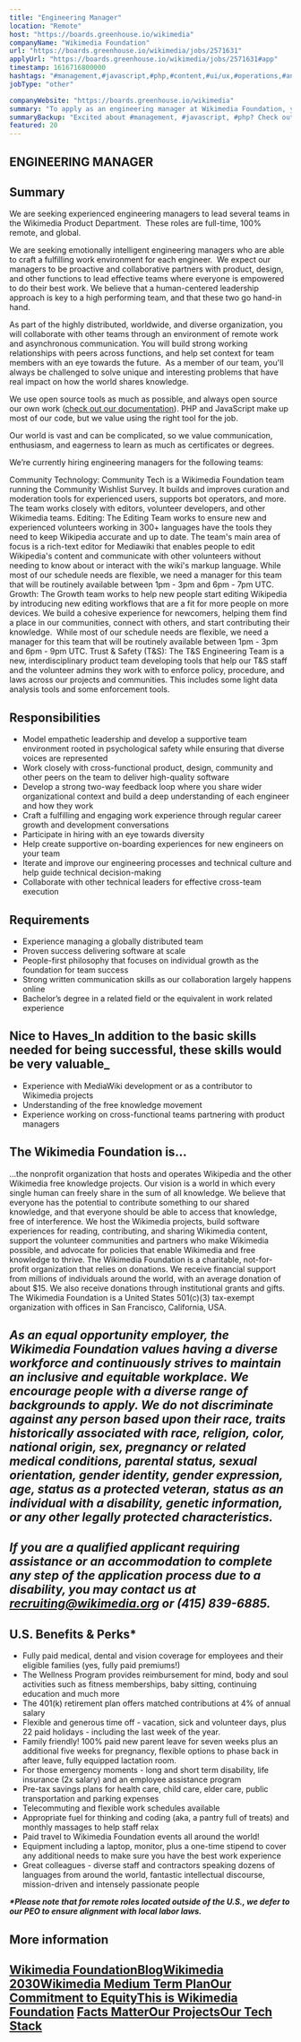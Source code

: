 ```yaml
---
title: "Engineering Manager"
location: "Remote"
host: "https://boards.greenhouse.io/wikimedia"
companyName: "Wikimedia Foundation"
url: "https://boards.greenhouse.io/wikimedia/jobs/2571631"
applyUrl: "https://boards.greenhouse.io/wikimedia/jobs/2571631#app"
timestamp: 1616716800000
hashtags: "#management,#javascript,#php,#content,#ui/ux,#operations,#analysis,#finance,#monitoring"
jobType: "other"

companyWebsite: "https://boards.greenhouse.io/wikimedia"
summary: "To apply as an engineering manager at Wikimedia Foundation, you preferably need to have we build a cohesive experience for newcomers, helping them find a place in our communities, connect with others, and start contributing their knowledge."
summaryBackup: "Excited about #management, #javascript, #php? Check out this job post!"
featured: 20
---
```


## ENGINEERING MANAGER

## Summary

We are seeking experienced engineering managers to lead several teams in the Wikimedia Product Department.  These roles are full-time, 100% remote, and global.

We are seeking emotionally intelligent engineering managers who are able to craft a fulfilling work environment for each engineer.  We expect our managers to be proactive and collaborative partners with product, design, and other functions to lead effective teams where everyone is empowered to do their best work. We believe that a human-centered leadership approach is key to a high performing team, and that these two go hand-in hand.

As part of the highly distributed, worldwide, and diverse organization, you will collaborate with other teams through an environment of remote work and asynchronous communication. You will build strong working relationships with peers across functions, and help set context for team members with an eye towards the future.  As a member of our team, you'll always be challenged to solve unique and interesting problems that have real impact on how the world shares knowledge.

We use open source tools as much as possible, and always open source our own work ([check out our documentation](https://doc.wikimedia.org/)). PHP and JavaScript make up most of our code, but we value using the right tool for the job. 

Our world is vast and can be complicated, so we value communication, enthusiasm, and eagerness to learn as much as certificates or degrees. 

We’re currently hiring engineering managers for the following teams:

Community Technology: Community Tech is a Wikimedia Foundation team running the Community Wishlist Survey. It builds and improves curation and moderation tools for experienced users, supports bot operators, and more. The team works closely with editors, volunteer developers, and other Wikimedia teams. Editing: The Editing Team works to ensure new and experienced volunteers working in 300+ languages have the tools they need to keep Wikipedia accurate and up to date. The team's main area of focus is a rich-text editor for Mediawiki that enables people to edit Wikipedia's content and communicate with other volunteers without needing to know about or interact with the wiki's markup language. While most of our schedule needs are flexible, we need a manager for this team that will be routinely available between 1pm - 3pm and 6pm - 7pm UTC. Growth: The Growth team works to help new people start editing Wikipedia by introducing new editing workflows that are a fit for more people on more devices. We build a cohesive experience for newcomers, helping them find a place in our communities, connect with others, and start contributing their knowledge.  While most of our schedule needs are flexible, we need a manager for this team that will be routinely available between 1pm - 3pm and 6pm - 9pm UTC. Trust & Safety (T&S): The T&S Engineering Team is a new, interdisciplinary product team developing tools that help our T&S staff and the volunteer admins they work with to enforce policy, procedure, and laws across our projects and communities. This includes some light data analysis tools and some enforcement tools.

## Responsibilities

*   Model empathetic leadership and develop a supportive team environment rooted in psychological safety while ensuring that diverse voices are represented
*   Work closely with cross-functional product, design, community and other peers on the team to deliver high-quality software
*   Develop a strong two-way feedback loop where you share wider organizational context and build a deep understanding of each engineer and how they work
*   Craft a fulfilling and engaging work experience through regular career growth and development conversations
*   Participate in hiring with an eye towards diversity
*   Help create supportive on-boarding experiences for new engineers on your team
*   Iterate and improve our engineering processes and technical culture and help guide technical decision-making
*   Collaborate with other technical leaders for effective cross-team execution

## Requirements

*   Experience managing a globally distributed team
*   Proven success delivering software at scale
*   People-first philosophy that focuses on individual growth as the foundation for team success
*   Strong written communication skills as our collaboration largely happens online
*   Bachelor’s degree in a related field or the equivalent in work related experience

## Nice to Haves_In addition to the basic skills needed for being successful, these skills would be very valuable_

*   Experience with MediaWiki development or as a contributor to Wikimedia projects
*   Understanding of the free knowledge movement
*   Experience working on cross-functional teams partnering with product managers

## The Wikimedia Foundation is... 

...the nonprofit organization that hosts and operates Wikipedia and the other Wikimedia free knowledge projects. Our vision is a world in which every single human can freely share in the sum of all knowledge. We believe that everyone has the potential to contribute something to our shared knowledge, and that everyone should be able to access that knowledge, free of interference. We host the Wikimedia projects, build software experiences for reading, contributing, and sharing Wikimedia content, support the volunteer communities and partners who make Wikimedia possible, and advocate for policies that enable Wikimedia and free knowledge to thrive. The Wikimedia Foundation is a charitable, not-for-profit organization that relies on donations. We receive financial support from millions of individuals around the world, with an average donation of about $15. We also receive donations through institutional grants and gifts. The Wikimedia Foundation is a United States 501(c)(3) tax-exempt organization with offices in San Francisco, California, USA.

## _As an equal opportunity employer, the Wikimedia Foundation values having a diverse workforce and continuously strives to maintain an inclusive and equitable workplace. We encourage people with a diverse range of backgrounds to apply. We do not discriminate against any person based upon their race, traits historically associated with race, religion, color, national origin, sex, pregnancy or related medical conditions, parental status, sexual orientation, gender identity, gender expression, age, status as a protected veteran, status as an individual with a disability, genetic information, or any other legally protected characteristics._

## _If you are a qualified applicant requiring assistance or an accommodation to complete any step of the application process due to a disability, you may contact us at recruiting@wikimedia.org or (415) 839-6885._

## U.S. Benefits & Perks\*

*   Fully paid medical, dental and vision coverage for employees and their eligible families (yes, fully paid premiums!)
*   The Wellness Program provides reimbursement for mind, body and soul activities such as fitness memberships, baby sitting, continuing education and much more
*   The 401(k) retirement plan offers matched contributions at 4% of annual salary
*   Flexible and generous time off - vacation, sick and volunteer days, plus 22 paid holidays - including the last week of the year.
*   Family friendly! 100% paid new parent leave for seven weeks plus an additional five weeks for pregnancy, flexible options to phase back in after leave, fully equipped lactation room.
*   For those emergency moments - long and short term disability, life insurance (2x salary) and an employee assistance program
*   Pre-tax savings plans for health care, child care, elder care, public transportation and parking expenses
*   Telecommuting and flexible work schedules available
*   Appropriate fuel for thinking and coding (aka, a pantry full of treats) and monthly massages to help staff relax
*   Paid travel to Wikimedia Foundation events all around the world!
*   Equipment including a laptop, monitor, plus a one-time stipend to cover any additional needs to make sure you have the best work experience
*   Great colleagues - diverse staff and contractors speaking dozens of languages from around the world, fantastic intellectual discourse, mission-driven and intensely passionate people

**_\*Please note that for remote roles located outside of the U.S., we defer to our PEO to ensure alignment with local labor laws._**

## More information

## [Wikimedia Foundation](https://wikimediafoundation.org/)[**Blog**](https://wikimediafoundation.org/news/)[**Wikimedia 2030**](https://meta.wikimedia.org/wiki/Strategy/Wikimedia_movement/2017)[**Wikimedia Medium Term Plan**](https://meta.wikimedia.org/wiki/Wikimedia_Foundation_Medium-term_plan_2019)[**Our Commitment to Equity**](https://medium.com/freely-sharing-the-sum-of-all-knowledge/we-stand-for-racial-justice-49c31afbabca)[**This is Wikimedia Foundation**](https://www.youtube.com/watch?v=OQzZI0l3IOw) [**Facts Matter**](https://www.youtube.com/watch?v=xQ4ba28-oGs)[**Our Projects**](https://wikimediafoundation.org/wiki/Our_projects)[**Our Tech Stack**](https://meta.wikimedia.org/wiki/Wikimedia_servers#System_architecture)
